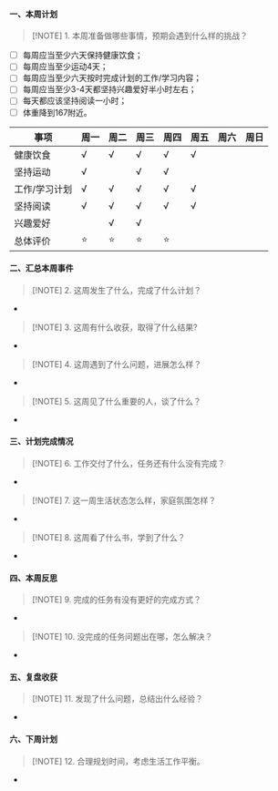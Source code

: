 #### 一、本周计划
> [!NOTE] 1. 本周准备做哪些事情，预期会遇到什么样的挑战？

- [ ] 每周应当至少六天保持健康饮食；
- [ ] 每周应当至少运动4天；
- [ ] 每周应当至少六天按时完成计划的工作/学习内容；
- [ ] 每周应当至少3-4天都坚持兴趣爱好半小时左右；
- [ ] 每天都应该坚持阅读一小时；
- [ ] 体重降到167附近。

| 事项      | 周一  | 周二  | 周三  | 周四  | 周五  | 周六  | 周日  |
| ------- | --- | --- | --- | --- | --- | --- | --- |
| 健康饮食    | √   | √   | √   | √   | √   |     |     |
| 坚持运动    | √   |     | √   | √   |     |     |     |
| 工作/学习计划 | √   | √   | √   | √   | √   |     |     |
| 坚持阅读    | √   | √   | √   | √   | √   |     |     |
| 兴趣爱好    |     | √   | √   |     |     |     |     |
| 总体评价    | ⭐️  | ⭐️  | ⭐️  | ⭐️  |     |     |     |

#### 二、汇总本周事件
> [!NOTE] 2. 这周发生了什么，完成了什么计划？
* 
> [!NOTE] 3. 这周有什么收获，取得了什么结果?
* 
> [!NOTE] 4. 这周遇到了什么问题，进展怎么样？
* 
> [!NOTE] 5. 这周见了什么重要的人，谈了什么？
* 

#### 三、计划完成情况
> [!NOTE] 6. 工作交付了什么，任务还有什么没有完成？
* 
> [!NOTE] 7. 这一周生活状态怎么样，家庭氛围怎样？
* 
> [!NOTE] 8. 这周看了什么书，学到了什么？
* 

#### 四、本周反思
> [!NOTE] 9. 完成的任务有没有更好的完成方式？
* 
> [!NOTE] 10. 没完成的任务问题出在哪，怎么解决？
* 

#### 五、复盘收获
> [!NOTE] 11. 发现了什么问题，总结出什么经验？
* 

#### 六、下周计划
> [!NOTE] 12. 合理规划时间，考虑生活工作平衡。
* 
